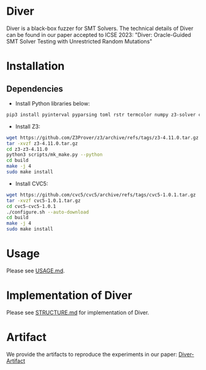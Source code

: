 # Diver
Diver is a black-box fuzzer for SMT Solvers. The technical details of Diver can be found in our paper accepted to ICSE 2023: "Diver: Oracle-Guided SMT Solver Testing with Unrestricted Random Mutations"

# Installation

## Dependencies 
* Install Python libraries below:
```bash
pip3 install pyinterval pyparsing toml rstr termcolor numpy z3-solver cvc5
```

* Install Z3:
```bash
wget https://github.com/Z3Prover/z3/archive/refs/tags/z3-4.11.0.tar.gz
tar -xvzf z3-4.11.0.tar.gz
cd z3-z3-4.11.0
python3 scripts/mk_make.py --python
cd build
make -j 4
sudo make install
```

* Install CVC5:
```bash
wget https://github.com/cvc5/cvc5/archive/refs/tags/cvc5-1.0.1.tar.gz
tar -xvzf cvc5-1.0.1.tar.gz
cd cvc5-cvc5-1.0.1
./configure.sh --auto-download
cd build
make -j 4 
sudo make install
```

# Usage
Please see [USAGE.md](./USAGE.md).

# Implementation of Diver
Please see [STRUCTURE.md](https://github.com/kupl/Diver/blob/main/STRUCTURE.md) for implementation of Diver.

# Artifact
We provide the artifacts to reproduce the experiments in our paper: [Diver-Artifact](https://github.com/kupl/Diver-Artifact)
